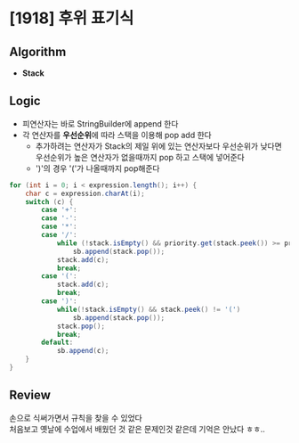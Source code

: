 # [1918] 후위 표기식 
## Algorithm
- **Stack**

## Logic
- 피연산자는 바로 StringBuilder에 append 한다
- 각 연산자를 **우선순위**에 따라 스택을 이용해 pop add 한다
  - 추가하려는 연산자가 Stack의 제일 위에 있는 연산자보다 우선순위가 낮다면 우선순위가 높은 연산자가 없을때까지 pop 하고 스택에 넣어준다
  - ')'의 경우 '('가 나올때까지 pop해준다

```java
for (int i = 0; i < expression.length(); i++) {
    char c = expression.charAt(i);
    switch (c) {
        case '+':
        case '-':
        case '*':
        case '/':
            while (!stack.isEmpty() && priority.get(stack.peek()) >= priority.get(c))
                sb.append(stack.pop());
            stack.add(c);
            break;
        case '(':
            stack.add(c);
            break;
        case ')':
            while(!stack.isEmpty() && stack.peek() != '(')
                sb.append(stack.pop());
            stack.pop();
            break;
        default:
            sb.append(c);
    }
}
```

## Review
손으로 식써가면서 규칙을 찾을 수 있었다  
처음보고 옛날에 수업에서 배웠던 것 같은 문제인것 같은데 기억은 안났다 ㅎㅎ..